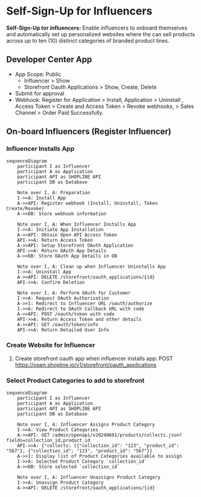 # Self-Sign-Up for Influencers

**Self-Sign-Up tor influencers:** Enable influencers to onboard themselves and automatically set up personalized websites where the can sell products across up to ten (10) distinct categories of branded product lines.

## Developer Center App
* App Scope: Public
	* Influencer > Show
	* Storefront Oauth Applications > Show, Create, Delete
* Submit for approval
* Webhook: Register for Application > Install, Application > Uninstall , Access Token > Create and Access Token > Revoke webhooks, > Sales Channel > Order Paid Successfully.

## On-board Influencers (Register Influencer)

### Influencer Installs App

```mermaid
sequenceDiagram
    participant I as Influencer
    participant A as Application
    participant API as SHOPLINE API
    participant DB as Database

    Note over I, A: Preparation
    I->>A: Install App
    A->>API: Register webhook (Install, Uninstall, Token Create/Revoke)
    A->>DB: Store webhook information

    Note over I, A: When Influencer Installs App
    I->>A: Initiate App Installation
    A->>API: Obtain Open API Access Token
    API->>A: Return Access Token
    A->>API: Setup Storefront OAuth Application
    API->>A: Return OAuth App Details
    A->>DB: Store OAuth App Details in DB

    Note over I, A: Clean up when Influencer Uninstalls App
    I->>A: Uninstall App
    A->>API: DELETE /storefront/oauth_applications/{id}
    API->>A: Confirm Deletion

    Note over I, A: Perform OAuth for Customer
    I->>A: Request OAuth Authorization
    A->>I: Redirect to Influencer URL /oauth/authorize
    I->>A: Redirect to OAuth Callback URL with code
    A->>API: POST /oauth/token with code
    API->>A: Return Access Token and other details
    A->>API: GET /oauth/token/info
    API->>A: Return Detailed User Info

```



### Create Website for Influencer

1. Create storefront oauth app when influencer installs app: POST https://open.shopline.io/v1/storefront/oauth_applications

### Select Product Categories to add to storefront


```mermaid
sequenceDiagram
    participant I as Influencer
    participant A as Application
    participant API as SHOPLINE API
    participant DB as Database

    Note over I, A: Influencer Assigns Product Category
    I->>A: View Product Categories
    A->>API: GET /admin/openapi/v20240601/products/collects.json?fields=collection_id,product_id
    API->>A: {"collects: [{"collection_id": "123", "product_id": "567"}, {"collection_id": "123", "product_id": "567"}]
    A->>I: Display list of Product Categories available to assign
    I->>A: Selected Product Category `collection_id`
    A->>DB: Store selected `collection_id`

    Note over I, A: Influencer Unassigns Product Category 
    I->>A: Unassign Product Category
    A->>API: DELETE /storefront/oauth_applications/{id}
```
